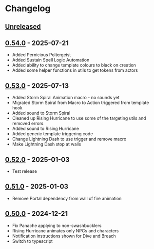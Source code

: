 # Changelog

## [Unreleased]

## [0.54.0] - 2025-07-21

- Added Pernicious Poltergeist
- Added Sustain Spell Logic Automation
- Added ability to change template colours to black on creation
- Added some helper functions in utils to get tokens from actors

## [0.53.0] - 2025-07-13

- Added Storm Spiral Animation macro - no sounds yet
- Migrated Storm Spiral from Macro to Action triggered from template hook
- Added sound to Storm Spiral
- Cleaned up Rising Hurricane to use some of the targeting utils and removed errors
- Added sound to Rising Hurricane
- Added generic template triggering code
- Change Lightning Dash to use trigger and remove macro
- Make Lightning Dash stop at walls

## [0.52.0] - 2025-01-03

- Test release

## [0.51.0] - 2025-01-03

- Remove Portal dependency from wall of fire animation

## [0.50.0] - 2024-12-21

- Fix Panache applying to non-swashbucklers
- Rising Hurricane animates only NPCs and characters
- Notification instructions shown for Dive and Breach
- Switch to typescript

[Unreleased]: https://github.com/olilan1/samioli-module/compare/v0.54.0...HEAD

[0.54.0]: https://github.com/olilan1/samioli-module/compare/v0.53.0...v0.54.0

[0.53.0]: https://github.com/olilan1/samioli-module/compare/v0.52.0...v0.53.0

[0.52.0]: https://github.com/olilan1/samioli-module/compare/v0.51.0...v0.52.0

[0.51.0]: https://github.com/olilan1/samioli-module/compare/v0.50.0...v0.51.0

[0.50.0]: https://github.com/olilan1/samioli-module/releases/tag/v0.50.0
